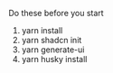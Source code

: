 Do these before you start

1. yarn install
2. yarn shadcn init
3. yarn generate-ui
4. yarn husky install
